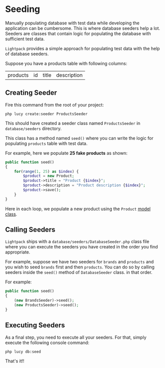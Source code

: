 # Seeding

Manually populating database with test data while developing the application can be cumbersome. This is where database seeders help a lot. Seeders are classes that contain logic for populating the database with sufficient test data. 

`Lightpack` provides a simple approach for populating test data with the help of database seeders.

Suppose you have a products table with following columns:

<table>
    <tr>
        <td class="token title important">products</td>
        <td>id</td>
        <td>title</td>
        <td>description</td>
    </tr>
</table>

## Creating Seeder

Fire this command from the root of your project:

```terminal
php lucy create:seeder ProductsSeeder
```

This should have created a seeder class named `ProductsSeeder` in `database/seeders` directory. 

This class has a method named `seed()` where you can write the logic for populating `products` table with test data.

For example, here we populate **25 fake products** as shown:

```php
public function seed()
{
    for(range(1, 25) as $index) {
        $product = new Product;
        $product->title = "Product {$index}";
        $product->description = "Product description {$index}";
        $product->save();
    }
}
```

Here in each loop, we populate a new product using the `Product` [model class](models.md).

## Calling Seeders

`Lightpack` ships with a `database/seeders/DatabaseSeeder.php` class file where you can execute the seeders you have created in the order you find appropriate.

For example, suppose we have two seeders for `brands` and `products` and you wish to seed `brands` first and then `products`. You can do so by calling seeders inside the `seed()` method of `DatabaseSeeder` class.
in that order.

For example:

```php
public function seed()
{
    (new BrandsSeeder)->seed();
    (new ProductsSeeder)->seed();
}
```

## Executing Seeders

As a final step, you need to execute all your seeders. For that, simply execute the following console command:

```terminal
php lucy db:seed
```

That's it!!